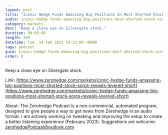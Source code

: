 ```yaml
---
layout: post
title: "Iconic Hedge Funds Amassing Big Positions In Most Shorted Stock, As Soros Reveals Levered Short"
audio: iconic-hedge-funds-amassing-big-positions-most-shorted-stock-soros-reveals-levered-short-0
category: markets
desc: "Keep a close eye on Silvergate stock."
duration: 00:05:49
length: 349
datetime: Tue, 14 Feb 2023 19:22:00 +0000
tags: podcast
guid: iconic-hedge-funds-amassing-big-positions-most-shorted-stock-soros-reveals-levered-short-0
order: 0
---
```

Keep a close eye on Silvergate stock.

Link: [https://www.zerohedge.com/markets/iconic-hedge-funds-amassing-big-positions-most-shorted-stock-soros-reveals-levered-short](https://www.zerohedge.com/markets/iconic-hedge-funds-amassing-big-positions-most-shorted-stock-soros-reveals-levered-short)

About: The Zerohedge Podcast is a non-commercial, automated program, designed to give people a way to get news from Zerohedge in an audio format.  I am actively working on tweaking and improving the setup to create a better listening experience (February 2023).  Suggestions are welcome: [zerohedgePodcast@outlook.com](mailto:zerohedgePodcast@outlook.com)